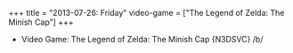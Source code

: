 +++
title = "2013-07-26: Friday"
video-game = ["The Legend of Zelda: The Minish Cap"]
+++


* Video Game: The Legend of Zelda: The Minish Cap {N3DSVC} /b/
